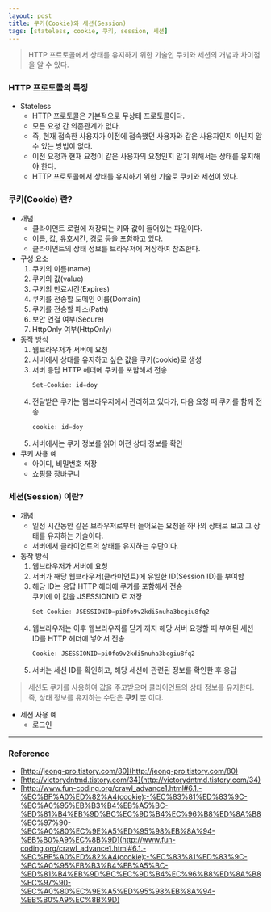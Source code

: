 ```yaml
---
layout: post
title: 쿠키(Cookie)와 세션(Session)
tags: [stateless, cookie, 쿠키, session, 세션]
---
```

> HTTP 프르토콜에서 상태를 유지하기 위한 기술인 쿠키와 세션의 개념과 차이점을 알 수 있다.
<!--more-->

### HTTP 프로토콜의 특징
* Stateless
    * HTTP 프로토콜은 기본적으로 무상태 프로토콜이다.
    * 모든 요청 간 의존관계가 없다.
    * 즉, 현재 접속한 사용자가 이전에 접속했던 사용자와 같은 사용자인지 아닌지 알 수 있는 방법이 없다.
    * 이전 요청과 현재 요청이 같은 사용자의 요청인지 알기 위해서는 상태를 유지해야 한다.
    * HTTP 프로토콜에서 상태를 유지하기 위한 기술로 쿠키와 세션이 있다.

### 쿠키(Cookie) 란?
* 개념
    * 클라이언트 로컬에 저장되는 키와 값이 들어있는 파일이다.
    * 이름, 값, 유호시간, 경로 등을 포함하고 있다.
    * 클라이언트의 상태 정보를 브라우저에 저장하여 참조한다.
* 구성 요소
    1. 쿠키의 이름(name)
    2. 쿠키의 값(value)
    3. 쿠키의 만료시간(Expires)
    4. 쿠키를 전송할 도메인 이름(Domain)
    5. 쿠키를 전송할 패스(Path)
    6. 보안 연결 여부(Secure)
    7. HttpOnly 여부(HttpOnly)
* 동작 방식
    1. 웹브라우저가 서버에 요청
    2. 서버에서 상태를 유지하고 싶은 값을 쿠키(cookie)로 생성
    3. 서버 응답 HTTP 헤더에 쿠키를 포함해서 전송
        ```java
        Set−Cookie: id=doy
        ```
    4. 전달받은 쿠키는 웹브라우저에서 관리하고 있다가, 다음 요청 때 쿠키를 함께 전송
        ```java
        cookie: id=doy
        ```
    5. 서버에서는 쿠키 정보를 읽어 이전 상태 정보를 확인
* 쿠키 사용 예
    * 아이디, 비밀번호 저장
    * 쇼핑몰 장바구니

### 세션(Session) 이란?
* 개념
    * 일정 시간동안 같은 브라우저로부터 들어오는 요청을 하나의 상태로 보고 그 상태를 유지하는 기술이다.
    * 서버에서 클라이언트의 상태를 유지하는 수단이다.
* 동작 방식
    1. 웹브라우저가 서버에 요청
    2. 서버가 해당 웹브라우저(클라이언트)에 유일한 ID(Session ID)를 부여함
    3. 해당 ID는 응답 HTTP 헤더에 쿠키를 포함해서 전송  
    쿠키에 이 값을 JSESSIONID 로 저장
        ```java
        Set−Cookie: JSESSIONID=pi0fo9v2kdi5nuha3bcgiu8fq2
        ```
    4. 웹브라우저는 이후 웹브라우저를 닫기 까지 해당 서버 요청할 때 부여된 세션 ID를 HTTP 헤더에 넣어서 전송
        ```java
        Cookie: JSESSIONID=pi0fo9v2kdi5nuha3bcgiu8fq2
        ```
    5. 서버는 세션 ID를 확인하고, 해당 세션에 관련된 정보를 확인한 후 응답

> 세션도 쿠키를 사용하여 값을 주고받으며 클라이언트의 상태 정보를 유지한다.  
> 즉, 상태 정보를 유지하는 수단은 **쿠키** 뿐 이다.

* 세션 사용 예
    * 로그인

---
### Reference
- [http://jeong-pro.tistory.com/80](http://jeong-pro.tistory.com/80)
- [http://victorydntmd.tistory.com/34](http://victorydntmd.tistory.com/34)
- [http://www.fun-coding.org/crawl_advance1.html#6.1.-%EC%BF%A0%ED%82%A4(cookie):-%EC%83%81%ED%83%9C-%EC%A0%95%EB%B3%B4%EB%A5%BC-%ED%81%B4%EB%9D%BC%EC%9D%B4%EC%96%B8%ED%8A%B8%EC%97%90-%EC%A0%80%EC%9E%A5%ED%95%98%EB%8A%94-%EB%B0%A9%EC%8B%9D](http://www.fun-coding.org/crawl_advance1.html#6.1.-%EC%BF%A0%ED%82%A4(cookie):-%EC%83%81%ED%83%9C-%EC%A0%95%EB%B3%B4%EB%A5%BC-%ED%81%B4%EB%9D%BC%EC%9D%B4%EC%96%B8%ED%8A%B8%EC%97%90-%EC%A0%80%EC%9E%A5%ED%95%98%EB%8A%94-%EB%B0%A9%EC%8B%9D)